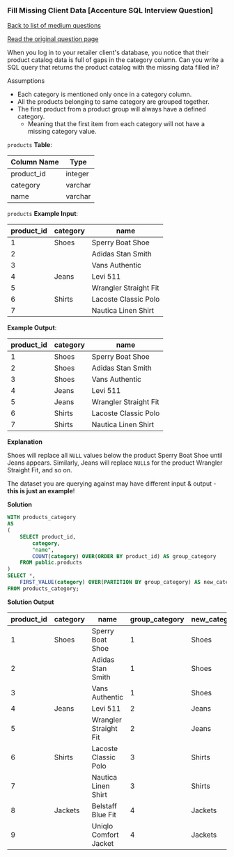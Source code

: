 ### Fill Missing Client Data [Accenture SQL Interview Question]

[Back to list of medium questions](../README.md)

<a href="https://datalemur.com/questions/fill-missing-product">Read the original question page</a>

When you log in to your retailer client's database, you notice that their product catalog data is full of gaps in the category column. Can you write a SQL query that returns the product catalog with the missing data filled in?

Assumptions

- Each category is mentioned only once in a category column.
- All the products belonging to same category are grouped together.
- The first product from a product group will always have a defined category.
    - Meaning that the first item from each category will not have a missing category value.



`products` **Table**:

| **Column Name** | **Type** |
|-----------------|----------|
| product_id      | integer  |
| category        | varchar  |
| name            | varchar  |

`products` **Example Input**:

| **product_id** | **category** | **name**              |
|----------------|--------------|-----------------------|
| 1              | Shoes        | Sperry Boat Shoe      |
| 2              |              | Adidas Stan Smith     |
| 3              |              | Vans Authentic        |
| 4              | Jeans        | Levi 511              |
| 5              |              | Wrangler Straight Fit |
| 6              | Shirts       | Lacoste Classic Polo  |
| 7              |              | Nautica Linen Shirt   |

**Example Output**:

| **product_id** | **category** | **name**              |
|----------------|--------------|-----------------------|
| 1              | Shoes        | Sperry Boat Shoe      |
| 2              | Shoes        | Adidas Stan Smith     |
| 3              | Shoes        | Vans Authentic        |
| 4              | Jeans        | Levi 511              |
| 5              | Jeans        | Wrangler Straight Fit |
| 6              | Shirts       | Lacoste Classic Polo  |
| 7              | Shirts       | Nautica Linen Shirt   |

**Explanation**

Shoes will replace all `NULL` values below the product Sperry Boat Shoe until Jeans appears. Similarly, Jeans will replace `NULL`s for the product Wrangler Straight Fit, and so on.

The dataset you are querying against may have different input & output - **this is just an example**!


**Solution**

```sql
WITH products_category
AS
(
	SELECT product_id,
		category,
		"name",
		COUNT(category) OVER(ORDER BY product_id) AS group_category
	FROM public.products
)
SELECT *,
	FIRST_VALUE(category) OVER(PARTITION BY group_category) AS new_category
FROM products_category;
```


**Solution Output**

| **product_id** | **category** | **name**              | **group_category** | **new_category** |
|----------------|--------------|-----------------------|--------------------|------------------|
| 1              | Shoes        | Sperry Boat Shoe      | 1                  | Shoes            |
| 2              |              | Adidas Stan Smith     | 1                  | Shoes            |
| 3              |              | Vans Authentic        | 1                  | Shoes            |
| 4              | Jeans        | Levi 511              | 2                  | Jeans            |
| 5              |              | Wrangler Straight Fit | 2                  | Jeans            |
| 6              | Shirts       | Lacoste Classic Polo  | 3                  | Shirts           |
| 7              |              | Nautica Linen Shirt   | 3                  | Shirts           |
| 8              | Jackets      | Belstaff Blue Fit     | 4                  | Jackets          |
| 9              |              | Uniqlo Comfort Jacket | 4                  | Jackets          |

